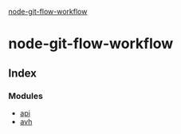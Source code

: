 [node-git-flow-workflow](README.md)

# node-git-flow-workflow

## Index

### Modules

* [api](modules/api.md)
* [avh](modules/avh.md)
